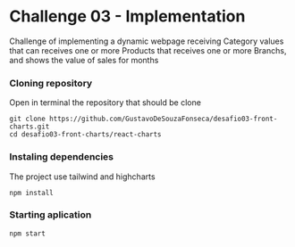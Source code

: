 # Challenge 03 - Implementation
Challenge of implementing a dynamic webpage receiving Category values that can receives one or more Products that receives one or more Branchs, and shows the value of sales for months 

### Cloning repository
Open in terminal the repository that should be clone
```
git clone https://github.com/GustavoDeSouzaFonseca/desafio03-front-charts.git
cd desafio03-front-charts/react-charts
```

### Instaling dependencies 
The project use tailwind and highcharts
```
npm install
```

### Starting aplication
```
npm start
```
